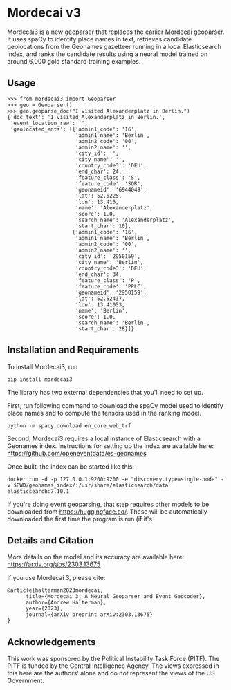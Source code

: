 # Mordecai v3

Mordecai3 is a new geoparser that replaces the earlier [Mordecai](https://github.com/openeventdata/mordecai) geoparser. It uses spaCy to identify place names in text, retrieves candidate geolocations from the Geonames gazetteer running in a local Elasticsearch index, and ranks the candidate results using a neural model trained on around 6,000 gold standard training examples.

## Usage

```
>>> from mordecai3 import Geoparser
>>> geo = Geoparser()
>>> geo.geoparse_doc("I visited Alexanderplatz in Berlin.")
{'doc_text': 'I visited Alexanderplatz in Berlin.',
 'event_location_raw': '',
 'geolocated_ents': [{'admin1_code': '16',
                      'admin1_name': 'Berlin',
                      'admin2_code': '00',
                      'admin2_name': '',
                      'city_id': '',
                      'city_name': '',
                      'country_code3': 'DEU',
                      'end_char': 24,
                      'feature_class': 'S',
                      'feature_code': 'SQR',
                      'geonameid': '6944049',
                      'lat': 52.5225,
                      'lon': 13.415,
                      'name': 'Alexanderplatz',
                      'score': 1.0,
                      'search_name': 'Alexanderplatz',
                      'start_char': 10},
                     {'admin1_code': '16',
                      'admin1_name': 'Berlin',
                      'admin2_code': '00',
                      'admin2_name': '',
                      'city_id': '2950159',
                      'city_name': 'Berlin',
                      'country_code3': 'DEU',
                      'end_char': 34,
                      'feature_class': 'P',
                      'feature_code': 'PPLC',
                      'geonameid': '2950159',
                      'lat': 52.52437,
                      'lon': 13.41053,
                      'name': 'Berlin',
                      'score': 1.0,
                      'search_name': 'Berlin',
                      'start_char': 28}]} 
```

## Installation and Requirements

To install Mordecai3, run

```
pip install mordecai3
```

The library has two external dependencies that you'll need to set up.

First, run following command to download the spaCy model used to identify place names and to compute the tensors used in the ranking model.

```
python -m spacy download en_core_web_trf
```

Second, Mordecai3 requires a local instance of Elasticsearch with a Geonames index. Instructions for setting up the index are available here: https://github.com/openeventdata/es-geonames

Once built, the index can be started like this:

```
docker run -d -p 127.0.0.1:9200:9200 -e "discovery.type=single-node" -v $PWD/geonames_index/:/usr/share/elasticsearch/data elasticsearch:7.10.1
```

If you're doing event geoparsing, that step requires other models to be downloaded from https://huggingface.co/. These will be automatically downloaded the first time the program is run (if it's 

## Details and Citation

More details on the model and its accuracy are available here: https://arxiv.org/abs/2303.13675

If you use Mordecai 3, please cite:

```
@article{halterman2023mordecai,
      title={Mordecai 3: A Neural Geoparser and Event Geocoder}, 
      author={Andrew Halterman},
      year={2023},
      journal={arXiv preprint arXiv:2303.13675}
}

```

## Acknowledgements

This work was sponsored by the Political Instability Task Force (PITF). The PITF is funded by the Central Intelligence Agency. The views expressed in this here are the authors' alone and do not represent the views of the US Government.
